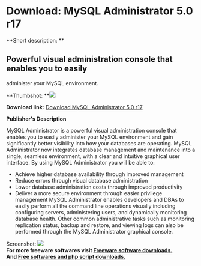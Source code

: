 # Download: MySQL Administrator 5.0 r17

**Short description: **

## Powerful visual administration console that enables you to easily
administer your MySQL environment.

  
**Thumbshot: **![](http://www.freewarefiles.com/screenshot/mysqladmin5_md.gif)   
  
**Download link:** [Download MySQL Administrator 5.0 r17](http://freesoftwares.boysofts.com/MySQL-Administrator-R_program_26994.html)  
  

**Publisher's Description**  
  

MySQL Administrator is a powerful visual administration console that enables
you to easily administer your MySQL environment and gain significantly better
visibility into how your databases are operating. MySQL Administrator now
integrates database management and maintenance into a single, seamless
environment, with a clear and intuitive graphical user interface. By using
MySQL Administrator you will be able to:

  * Achieve higher database availability through improved management 
  * Reduce errors through visual database administration 
  * Lower database administration costs through improved productivity 
  * Deliver a more secure environment through easier privilege management 
MySQL Administrator enables developers and DBAs to easily perform all the
command line operations visually including configuring servers, administering
users, and dynamically monitoring database health. Other common administrative
tasks such as monitoring replication status, backup and restore, and viewing
logs can also be performed through the MySQL Administrator graphical console.

  
  
Screenshot: ![](http://www.freewarefiles.com/screenshot/mysqladmin5.gif)  
**For more freeware softwares visit [Freeware software downloads.](http://freesoftwares.boysofts.com/)**   
**And [Free softwares and php script downloads.](http://www.boysofts.com/)**


